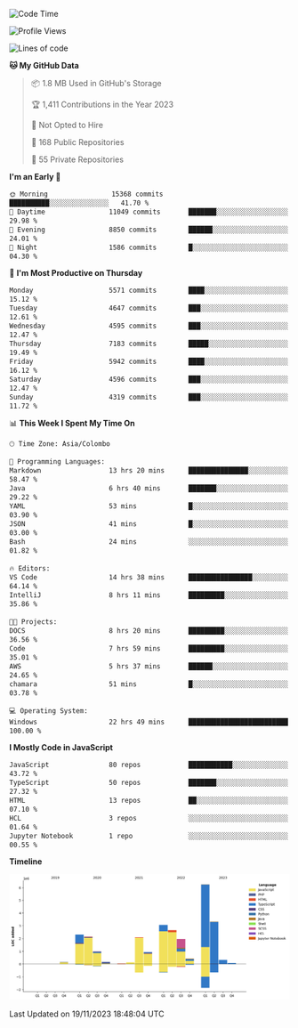 
<!--START_SECTION:waka-->
![Code Time](http://img.shields.io/badge/Code%20Time-1%2C418%20hrs%206%20mins-blue)

![Profile Views](http://img.shields.io/badge/Profile%20Views-0-blue)

![Lines of code](https://img.shields.io/badge/From%20Hello%20World%20I%27ve%20Written-26.9%20million%20lines%20of%20code-blue)

**🐱 My GitHub Data** 

> 📦 1.8 MB Used in GitHub's Storage 
 > 
> 🏆 1,411 Contributions in the Year 2023
 > 
> 🚫 Not Opted to Hire
 > 
> 📜 168 Public Repositories 
 > 
> 🔑 55 Private Repositories 
 > 
**I'm an Early 🐤** 

```text
🌞 Morning                15368 commits       ██████████░░░░░░░░░░░░░░░   41.70 % 
🌆 Daytime                11049 commits       ███████░░░░░░░░░░░░░░░░░░   29.98 % 
🌃 Evening                8850 commits        ██████░░░░░░░░░░░░░░░░░░░   24.01 % 
🌙 Night                  1586 commits        █░░░░░░░░░░░░░░░░░░░░░░░░   04.30 % 
```
📅 **I'm Most Productive on Thursday** 

```text
Monday                   5571 commits        ████░░░░░░░░░░░░░░░░░░░░░   15.12 % 
Tuesday                  4647 commits        ███░░░░░░░░░░░░░░░░░░░░░░   12.61 % 
Wednesday                4595 commits        ███░░░░░░░░░░░░░░░░░░░░░░   12.47 % 
Thursday                 7183 commits        █████░░░░░░░░░░░░░░░░░░░░   19.49 % 
Friday                   5942 commits        ████░░░░░░░░░░░░░░░░░░░░░   16.12 % 
Saturday                 4596 commits        ███░░░░░░░░░░░░░░░░░░░░░░   12.47 % 
Sunday                   4319 commits        ███░░░░░░░░░░░░░░░░░░░░░░   11.72 % 
```


📊 **This Week I Spent My Time On** 

```text
🕑︎ Time Zone: Asia/Colombo

💬 Programming Languages: 
Markdown                 13 hrs 20 mins      ███████████████░░░░░░░░░░   58.47 % 
Java                     6 hrs 40 mins       ███████░░░░░░░░░░░░░░░░░░   29.22 % 
YAML                     53 mins             █░░░░░░░░░░░░░░░░░░░░░░░░   03.90 % 
JSON                     41 mins             █░░░░░░░░░░░░░░░░░░░░░░░░   03.00 % 
Bash                     24 mins             ░░░░░░░░░░░░░░░░░░░░░░░░░   01.82 % 

🔥 Editors: 
VS Code                  14 hrs 38 mins      ████████████████░░░░░░░░░   64.14 % 
IntelliJ                 8 hrs 11 mins       █████████░░░░░░░░░░░░░░░░   35.86 % 

🐱‍💻 Projects: 
DOCS                     8 hrs 20 mins       █████████░░░░░░░░░░░░░░░░   36.56 % 
Code                     7 hrs 59 mins       █████████░░░░░░░░░░░░░░░░   35.01 % 
AWS                      5 hrs 37 mins       ██████░░░░░░░░░░░░░░░░░░░   24.65 % 
chamara                  51 mins             █░░░░░░░░░░░░░░░░░░░░░░░░   03.78 % 

💻 Operating System: 
Windows                  22 hrs 49 mins      █████████████████████████   100.00 % 
```

**I Mostly Code in JavaScript** 

```text
JavaScript               80 repos            ███████████░░░░░░░░░░░░░░   43.72 % 
TypeScript               50 repos            ███████░░░░░░░░░░░░░░░░░░   27.32 % 
HTML                     13 repos            ██░░░░░░░░░░░░░░░░░░░░░░░   07.10 % 
HCL                      3 repos             ░░░░░░░░░░░░░░░░░░░░░░░░░   01.64 % 
Jupyter Notebook         1 repo              ░░░░░░░░░░░░░░░░░░░░░░░░░   00.55 % 
```



**Timeline**

![Lines of Code chart](https://raw.githubusercontent.com/ccweerasinghe1994/ccweerasinghe1994/master/assets/bar_graph.png)


 Last Updated on 19/11/2023 18:48:04 UTC
<!--END_SECTION:waka-->
